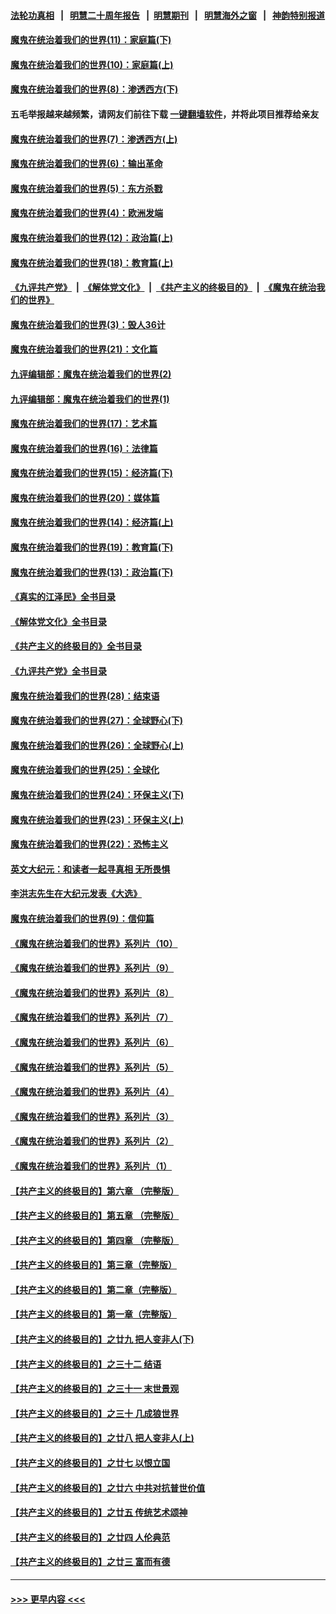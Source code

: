 #### [法轮功真相](https://github.com/gfw-breaker/truth/blob/master/README.md?t=0) &nbsp;&nbsp;|&nbsp;&nbsp; [明慧二十周年报告](https://github.com/gfw-breaker/mh-reports/blob/master/README.md?t=0) &nbsp;&nbsp;|&nbsp;&nbsp;[明慧期刊](https://github.com/gfw-breaker/mh-qikan) &nbsp;&nbsp;|&nbsp;&nbsp; [明慧海外之窗](https://github.com/gfw-breaker/mh-news/blob/master/README.md?t=0) &nbsp;&nbsp;|&nbsp;&nbsp; [神韵特别报道](https://github.com/gfw-breaker/mh-news/blob/master/shenyun.md?t=0)
#### [魔鬼在统治着我们的世界(11)：家庭篇(下)](../pages/nsc422/n10440961.md?t=12022051) 
#### [魔鬼在统治着我们的世界(10)：家庭篇(上)](../pages/nsc422/n10435448.md?t=12022051) 
#### [魔鬼在统治着我们的世界(8)：渗透西方(下)](../pages/nsc422/n10429603.md?t=12022051) 
#### 五毛举报越来越频繁，请网友们前往下载 [一键翻墙软件](https://github.com/gfw-breaker/ssr-accounts)，并将此项目推荐给亲友
#### [魔鬼在统治着我们的世界(7)：渗透西方(上)](../pages/nsc422/n10426013.md?t=12022051) 
#### [魔鬼在统治着我们的世界(6)：输出革命](../pages/nsc422/n10421536.md?t=12022051) 
#### [魔鬼在统治着我们的世界(5)：东方杀戮](../pages/nsc422/n10417707.md?t=12022051) 
#### [魔鬼在统治着我们的世界(4)：欧洲发端](../pages/nsc422/n10414890.md?t=12022051) 
#### [魔鬼在统治着我们的世界(12)：政治篇(上)](../pages/nsc422/n10444576.md?t=12022051) 
#### [魔鬼在统治着我们的世界(18)：教育篇(上)](../pages/nsc422/n10526970.md?t=12022051) 
#### [《九评共产党》](https://github.com/begood0513/9ping.md/blob/master/README.md) &nbsp;|&nbsp; [《解体党文化》](../../../../jtdwh.md/blob/master/README.md)  &nbsp;|&nbsp; [《共产主义的终极目的》](../../../../gczydzjmd.md/blob/master/README.md) &nbsp;|&nbsp; [《魔鬼在统治我们的世界》](../../../../mgztzwmdsj.md/blob/master/README.md) 
#### [魔鬼在统治着我们的世界(3)：毁人36计](../pages/nsc422/n10411583.md?t=12022051) 
#### [魔鬼在统治着我们的世界(21)：文化篇](../pages/nsc422/n10597706.md?t=12022051) 
#### [九评编辑部：魔鬼在统治着我们的世界(2)](../pages/nsc422/n10410036.md?t=12022051) 
#### [九评编辑部：魔鬼在统治着我们的世界(1)](../pages/nsc422/n10406825.md?t=12022051) 
#### [魔鬼在统治着我们的世界(17)：艺术篇](../pages/nsc422/n10499093.md?t=12022051) 
#### [魔鬼在统治着我们的世界(16)：法律篇](../pages/nsc422/n10485969.md?t=12022051) 
#### [魔鬼在统治着我们的世界(15)：经济篇(下)](../pages/nsc422/n10469975.md?t=12022051) 
#### [魔鬼在统治着我们的世界(20)：媒体篇](../pages/nsc422/n10586579.md?t=12022051) 
#### [魔鬼在统治着我们的世界(14)：经济篇(上)](../pages/nsc422/n10457370.md?t=12022051) 
#### [魔鬼在统治着我们的世界(19)：教育篇(下)](../pages/nsc422/n10564808.md?t=12022051) 
#### [魔鬼在统治着我们的世界(13)：政治篇(下)](../pages/nsc422/n10448270.md?t=12022051) 
#### [《真实的江泽民》全书目录](../pages/nsc422/n13721399.md?t=12022051) 
#### [《解体党文化》全书目录](../pages/nsc422/n13721157.md?t=12022051) 
#### [《共产主义的终极目的》全书目录](../pages/nsc422/n13721048.md?t=12022051) 
#### [《九评共产党》全书目录](../pages/nsc422/n13708085.md?t=12022051) 
#### [魔鬼在统治着我们的世界(28)：结束语](../pages/nsc422/n10936246.md?t=12022051) 
#### [魔鬼在统治着我们的世界(27)：全球野心(下)](../pages/nsc422/n10928319.md?t=12022051) 
#### [魔鬼在统治着我们的世界(26)：全球野心(上)](../pages/nsc422/n10900318.md?t=12022051) 
#### [魔鬼在统治着我们的世界(25)：全球化](../pages/nsc422/n10788205.md?t=12022051) 
#### [魔鬼在统治着我们的世界(24)：环保主义(下)](../pages/nsc422/n10695307.md?t=12022051) 
#### [魔鬼在统治着我们的世界(23)：环保主义(上)](../pages/nsc422/n10688613.md?t=12022051) 
#### [魔鬼在统治着我们的世界(22)：恐怖主义](../pages/nsc422/n10614727.md?t=12022051) 
#### [英文大纪元：和读者一起寻真相 无所畏惧](../pages/nsc422/n12542027.md?t=12022051) 
#### [李洪志先生在大纪元发表《大选》](../pages/nsc422/n12534746.md?t=12022051) 
#### [魔鬼在统治着我们的世界(9)：信仰篇](../pages/nsc422/n10432159.md?t=12022051) 
#### [《魔鬼在统治着我们的世界》系列片（10）](../pages/nsc422/n12292670.md?t=12022051) 
#### [《魔鬼在统治着我们的世界》系列片（9）](../pages/nsc422/n12290859.md?t=12022051) 
#### [《魔鬼在统治着我们的世界》系列片（8）](../pages/nsc422/n12287445.md?t=12022051) 
#### [《魔鬼在统治着我们的世界》系列片（7）](../pages/nsc422/n12283425.md?t=12022051) 
#### [《魔鬼在统治着我们的世界》系列片（6）](../pages/nsc422/n12282314.md?t=12022051) 
#### [《魔鬼在统治着我们的世界》系列片（5）](../pages/nsc422/n12281419.md?t=12022051) 
#### [《魔鬼在统治着我们的世界》系列片（4）](../pages/nsc422/n12274024.md?t=12022051) 
#### [《魔鬼在统治着我们的世界》系列片（3）](../pages/nsc422/n12271322.md?t=12022051) 
#### [《魔鬼在统治着我们的世界》系列片（2）](../pages/nsc422/n12269049.md?t=12022051) 
#### [《魔鬼在统治着我们的世界》系列片（1）](../pages/nsc422/n12267575.md?t=12022051) 
#### [【共产主义的终极目的】第六章 （完整版）](../pages/nsc422/n11428913.md?t=12022051) 
#### [【共产主义的终极目的】第五章 （完整版）](../pages/nsc422/n11428912.md?t=12022051) 
#### [【共产主义的终极目的】第四章 （完整版）](../pages/nsc422/n11428907.md?t=12022051) 
#### [【共产主义的终极目的】第三章（完整版）](../pages/nsc422/n11428848.md?t=12022051) 
#### [【共产主义的终极目的】第二章（完整版）](../pages/nsc422/n11428831.md?t=12022051) 
#### [【共产主义的终极目的】第一章（完整版）](../pages/nsc422/n11417651.md?t=12022051) 
#### [【共产主义的终极目的】之廿九 把人变非人(下)](../pages/nsc422/n11344140.md?t=12022051) 
#### [【共产主义的终极目的】之三十二 结语](../pages/nsc422/n11360535.md?t=12022051) 
#### [【共产主义的终极目的】之三十一 末世景观](../pages/nsc422/n11351129.md?t=12022051) 
#### [【共产主义的终极目的】之三十 几成狼世界](../pages/nsc422/n11348280.md?t=12022051) 
#### [【共产主义的终极目的】之廿八 把人变非人(上)](../pages/nsc422/n11340492.md?t=12022051) 
#### [【共产主义的终极目的】之廿七 以恨立国](../pages/nsc422/n11336944.md?t=12022051) 
#### [【共产主义的终极目的】之廿六 中共对抗普世价值](../pages/nsc422/n11324785.md?t=12022051) 
#### [【共产主义的终极目的】之廿五 传统艺术颂神](../pages/nsc422/n11296396.md?t=12022051) 
#### [【共产主义的终极目的】之廿四 人伦典范](../pages/nsc422/n11296397.md?t=12022051) 
#### [【共产主义的终极目的】之廿三 富而有德](../pages/nsc422/n11283598.md?t=12022051) 

----
#### [ >>> 更早内容 <<< ](../indexes/nsc422-earlier.md)
